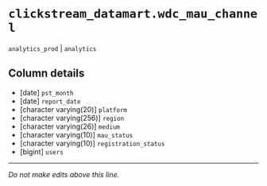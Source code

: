 # `clickstream_datamart.wdc_mau_channel`
`analytics_prod` | `analytics`

## Column details
* [date]      `pst_month`
* [date]      `report_date`
* [character varying(20)] `platform`
* [character varying(256)] `region`
* [character varying(26)] `medium`
* [character varying(10)] `mau_status`
* [character varying(10)] `registration_status`
* [bigint]    `users`

-------------------------------------------------------------------------------
*Do not make edits above this line.*
